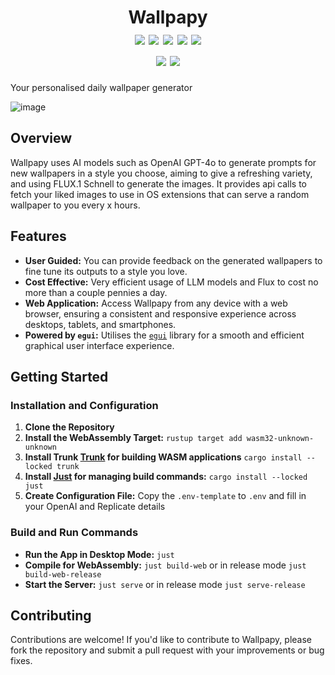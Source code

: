 <h1 align="center">
    Wallpapy
    <br>
    <a href="https://github.com/CodedNil/wallpapy/blob/master/LICENSE"><img src="https://img.shields.io/github/license/CodedNil/wallpapy"/></a>
    <a href="https://deps.rs/repo/github/CodedNil/wallpapy"><img src="https://deps.rs/repo/github/CodedNil/wallpapy/status.svg"/></a>
    <img src="https://img.shields.io/github/commit-activity/w/CodedNil/wallpapy"/>
    <img src="https://img.shields.io/github/last-commit/CodedNil/wallpapy"/>
    <img src="https://img.shields.io/github/actions/workflow/status/CodedNil/wallpapy/rust.yml"/>
    <br>
    <img src="https://img.shields.io/github/repo-size/CodedNil/wallpapy"/>
    <img src="https://img.shields.io/github/languages/code-size/CodedNil/wallpapy"/>
</h1>

Your personalised daily wallpaper generator

![image](https://github.com/user-attachments/assets/db4a1f5e-125c-4f33-aa87-ffca5e023ef5)

## Overview

Wallpapy uses AI models such as OpenAI GPT-4o to generate prompts for new wallpapers in a style you choose, aiming to give a refreshing variety, and using FLUX.1 Schnell to generate the images. It provides api calls to fetch your liked images to use in OS extensions that can serve a random wallpaper to you every x hours.

## Features

- **User Guided:** You can provide feedback on the generated wallpapers to fine tune its outputs to a style you love.
- **Cost Effective:** Very efficient usage of LLM models and Flux to cost no more than a couple pennies a day.
- **Web Application:** Access Wallpapy from any device with a web browser, ensuring a consistent and responsive experience across desktops, tablets, and smartphones.
- **Powered by `egui`:** Utilises the [`egui`](https://github.com/emilk/egui) library for a smooth and efficient graphical user interface experience.

## Getting Started

### Installation and Configuration
1. **Clone the Repository**
2. **Install the WebAssembly Target:** `rustup target add wasm32-unknown-unknown`
3. **Install Trunk [Trunk](https://github.com/trunk-rs/trunk) for building WASM applications** `cargo install --locked trunk`
4. **Install [Just](https://github.com/casey/just) for managing build commands:** `cargo install --locked just`
5. **Create Configuration File:** Copy the `.env-template` to `.env` and fill in your OpenAI and Replicate details

### Build and Run Commands
- **Run the App in Desktop Mode:** `just`
- **Compile for WebAssembly:** `just build-web` or in release mode `just build-web-release`
- **Start the Server:** `just serve` or in release mode `just serve-release`

## Contributing
Contributions are welcome! If you'd like to contribute to Wallpapy, please fork the repository and submit a pull request with your improvements or bug fixes.
